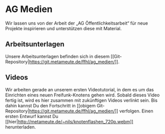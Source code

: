 # AG Medien

Wir lassen uns von der Arbeit der „AG Öffentlichkeitsarbeit“ für neue Projekte inspirieren und unterstützen diese mit Material.

## Arbeitsunterlagen
Unsere Arbeitsunterlagen befinden sich in diesem [[Git-Repository|https://git.metameute.de/ffhl/ag_medien/]].

## Videos
Wir arbeiten gerade an unserem ersten Videotutorial, in dem es um das Einrichten eines neuen Freifunk-Knotens gehen wird. Sobald dieses Video fertig ist, wird es hier zusammen mit zukünftigen Videos verlinkt sein. Bis dahin kannst Du den Fortschritt in [[obigem Git-Repository|https://git.metameute.de/ffhl/ag_medien/]] verfolgen.
Einen ersten Entwurf kannst Du [[hier|http://metameute.de/~nils/knotenflashen_720p.webm]] herunterladen.
